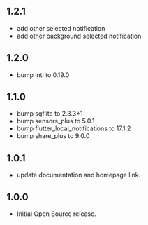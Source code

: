 ## 1.2.1

- add other selected notification
- add other background selected notification

## 1.2.0

- bump intl to 0.19.0

## 1.1.0

- bump sqflite to 2.3.3+1
- bump sensors_plus to 5.0.1
- bump flutter_local_notifications to 17.1.2
- bump share_plus to 9.0.0

## 1.0.1

- update documentation and homepage link.

## 1.0.0

- Initial Open Source release.
